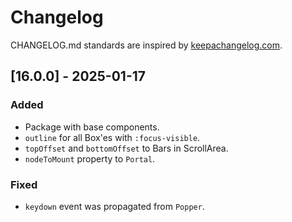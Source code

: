 # Changelog

CHANGELOG.md standards are inspired by [keepachangelog.com](https://keepachangelog.com/en/1.0.0/).

## [16.0.0] - 2025-01-17

### Added

- Package with base components.
- `outline` for all Box'es with `:focus-visible`.
- `topOffset` and `bottomOffset` to Bars in ScrollArea.
- `nodeToMount` property to `Portal`.

### Fixed

- `keydown` event was propagated from `Popper`.
